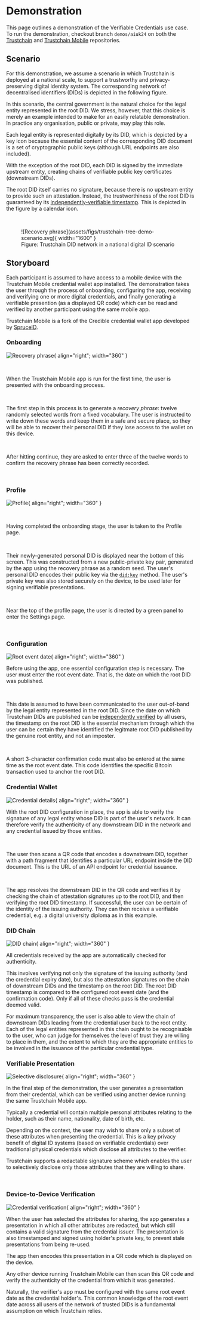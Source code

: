 # Demonstration

This page outlines a demonstration of the Verifiable Credentials use case. To run the demonstration, checkout branch `demos/aiuk24` on both the [Trustchain](https://github.com/alan-turing-institute/trustchain/) and [Trustchain Mobile](https://github.com/alan-turing-institute/trustchain-mobile) repositories.

## Scenario

For this demonstration, we assume a scenario in which Trustchain is deployed at a national scale, to support a trustworthy and privacy-preserving digital identity system. The corresponding network of decentralised identifiers (DIDs) is depicted in the following figure.

In this scenario, the central government is the natural choice for the legal entity represented in the root DID. We stress, however, that this choice is merely an example intended to make for an easily relatable demonstration. In practice any organisation, public or private, may play this role.

Each legal entity is represented digitally by its DID, which is depicted by a key icon because the essential content of the corresponding DID document is a set of cryptographic public keys (although URL endpoints are also included).

With the exception of the root DID, each DID is signed by the immediate upstream entity, creating chains of verifiable public key certificates (downstream DIDs).

The root DID itself carries no signature, because there is no upstream entity to provide such an attestation. Instead, the trustworthiness of the root DID is guaranteed by its [independently-verifiable timestamp](faq.md#q-what-is-meant-by-the-term-independently-verifiable-timestamping). This is depicted in the figure by a calendar icon.


&nbsp;

<figure markdown="span">
![Recovery phrase](assets/figs/trustchain-tree-demo-scenario.svg){ width="1600" }
<figcaption>Figure: Trustchain DID network in a national digital ID scenario</figcaption>
</figure>

## Storyboard

Each participant is assumed to have access to a mobile device with the Trustchain Mobile credential wallet app installed. The demonstration takes the user through the process of onboarding, configuring the app, receiving and verifying one or more digital credentials, and finally generating a verifiable presention (as a displayed QR code) which can be read and verified by another participant using the same mobile app.

Trustchain Mobile is a fork of the Credible credential wallet app developed by [SpruceID](https://www.spruceid.dev/).

### Onboarding

![Recovery phrase](assets/mobile-screenshots/00-recovery-phrase-margin.png){ align="right"; width="360" } 

&nbsp;

When the Trustchain Mobile app is run for the first time, the user is presented with the onboarding process.

&nbsp;

The first step in this process is to generate a *recovery phrase*: twelve randomly selected words from a fixed vocabulary. The user is instructed to write down these words and keep them in a safe and secure place, so they will be able to recover their personal DID if they lose access to the wallet on this device.

&nbsp;

After hitting continue, they are asked to enter three of the twelve words to confirm the recovery phrase has been correctly recorded. 

&nbsp;

### Profile

![Profile](assets/mobile-screenshots/03-profile-margin.png){ align="right"; width="360" } 

&nbsp;

Having completed the onboarding stage, the user is taken to the Profile page.

&nbsp;

Their newly-generated personal DID is displayed near the bottom of this screen.
This was constructed from a new public-private key pair, generated by the app using the recovery phrase as a random seed. The user's personal DID encodes their public key via the [`did:key`](https://github.com/w3c-ccg/did-method-key) method.
The user's private key was also stored securely on the device, to be used later for signing verifiable presentations.

&nbsp;

Near the top of the profile page, the user is directed by a green panel to enter the Settings page.

&nbsp;

### Configuration

![Root event date](assets/mobile-screenshots/04-set-root-event-date-margin.png){ align="right"; width="360" } 

Before using the app, one essential configuration step is necessary.
The user must enter the root event date. That is, the date on which the root DID was published.

&nbsp;

This date is assumed to have been communicated to the user out-of-band by the legal entity represented in the root DID. Since the date on which Trustchain DIDs are published can be [independently verified](http://127.0.0.1:8000/faq/#q-why-is-independently-verifiable-timestamping-important-in-trustchain) by all users, the timestamp on the root DID is the essential mechanism through which the user can be certain they have identified the legitmate root DID published by the genuine root entity, and not an imposter.

&nbsp;

A short 3-character confirmation code must also be entered at the same time as the root event date. This code identifies the specific Bitcoin transaction used to anchor the root DID.

### Credential Wallet

![Credential details](assets/mobile-screenshots/10-credential-details-margin.png){ align="right"; width="360" } 

With the root DID configuration in place, the app is able to verify the signature of any legal entity whose DID is part of the user's network.
It can therefore verify the authenticity of any downstream DID in the network and any credential issued by those entities.

&nbsp;

The user then scans a QR code that encodes a downstream DID, together with a path fragment that identifies a particular URL endpoint inside the DID document.
This is the URL of an API endpoint for credential issuance.

&nbsp;

The app resolves the downstream DID in the QR code and verifies it by checking the chain of attestation signatures up to the root DID, and then verifying the root DID timestamp.
If successful, the user can be certain of the identity of the issuing authority. 
They can then receive a verifiable credential, e.g. a digital university diploma as in this example.

### DID Chain

![DID chain](assets/mobile-screenshots/11-did-chain-margin.png){ align="right"; width="360" } 

All credentials received by the app are automatically checked for authenticity.

This involves verifying not only the signature of the issuing authority (and the credential expiry date), but also the attestation signatures on the chain of downstream DIDs and the timestamp on the root DID. 
The root DID timestamp is compared to the configured root event date (and the confirmation code). Only if all of these checks pass is the credential deemed valid.

For maximum transparency, the user is also able to view the chain of downstream DIDs leading from the credential user back to the root entity. Each of the legal entities represented in this chain ought to be recognisable to the user, who can judge for themselves the level of trust they are willing to place in them, and the extent to which they are the appropriate entities to be involved in the issuance of the particular credential type.


### Verifiable Presentation

![Selective disclosure](assets/mobile-screenshots/12-selective-disclosure-margin.png){ align="right"; width="360" } 

In the final step of the demonstration, the user generates a presentation from their credential, which can be verified using another device running the same Trustchain Mobile app.

Typically a credential will contain multiple personal attributes relating to the holder, such as their name, nationality, date of birth, etc.

Depending on the context, the user may wish to share only a subset of these attributes when presenting the credential. This is a key privacy benefit of digital ID systems (based on verifiable credentials) over traditional physical credentials which disclose all attributes to the verifier.

Trustchain supports a redactable signature scheme which enables the user to selectively disclose only those attributes that they are willing to share.

&nbsp;

### Device-to-Device Verification

![Credential verification](assets/mobile-screenshots/14-verified-presentation-margin.png){ align="right"; width="360" } 

When the user has selected the attributes for sharing, the app generates a presentation in which all other attributes are redacted, but which still contains a valid signature from the credential issuer. The presentation is also timestamped and signed using holder's private key, to prevent stale presentations from being re-used.

The app then encodes this presentation in a QR code which is displayed on the device.

Any other device running Trustchain Mobile can then scan this QR code and verify the authenticity of the credential from which it was generated.

Naturally, the verifier's app must be configured with the same root event date as the credential holder's. This common knowledge of the root event date across all users of the network of trusted DIDs is a fundamental assumption on which Trustchain relies. 

&nbsp;
